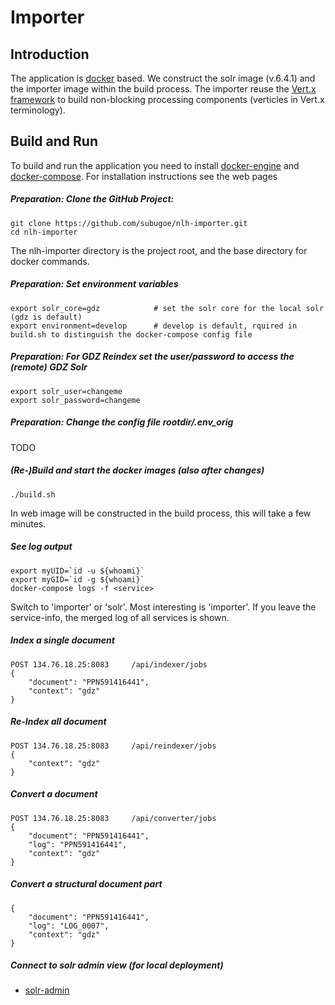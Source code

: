 # Importer
## Introduction

The application is [docker](https://www.docker.com) based. We construct the solr image (v.6.4.1) and the importer image within the build process. The importer reuse the [Vert.x framework](http://vertx.io) to build non-blocking processing components (verticles in Vert.x terminology).


## Build and Run
To build and run the application you need to install [docker-engine](https://docs.docker.com/engine/installation/) and [docker-compose](https://github.com/docker/compose). For installation instructions see the web pages 

##### Preparation: Clone the GitHub Project:


```
git clone https://github.com/subugoe/nlh-importer.git
cd nlh-importer
```

The nlh-importer directory is the project root, and the base directory for docker commands. 

##### Preparation: Set environment variables 

```
export solr_core=gdz            # set the solr core for the local solr (gdz is default)            
export environment=develop      # develop is default, rquired in build.sh to distinguish the docker-compose config file

```

##### Preparation: For GDZ Reindex set the user/password to access the (remote) GDZ Solr 

```
export solr_user=changeme
export solr_password=changeme
```

##### Preparation: Change the config file rootdir/.env_orig

TODO

##### (Re-)Build and start the docker images (also after changes)

```
./build.sh
```
 
In web image will be constructed in the build process, this will take a few minutes.


##### See log output

```
export myUID=`id -u ${whoami}`
export myGID=`id -g ${whoami}`
docker-compose logs -f <service>
```

Switch <service> to 'importer' or 'solr'. Most interesting is 'importer'. If you leave the service-info, the merged log of all services is shown. 


##### Index a single document

```
POST 134.76.18.25:8083     /api/indexer/jobs
{ 
    "document": "PPN591416441",
    "context": "gdz"
}
```

##### Re-Index all document 

```
POST 134.76.18.25:8083     /api/reindexer/jobs
{
	"context": "gdz"
}
```

##### Convert a document

```
POST 134.76.18.25:8083     /api/converter/jobs
{
    "document": "PPN591416441",
    "log": "PPN591416441",
    "context": "gdz"
}
```

##### Convert a structural document part 

```
{
    "document": "PPN591416441",
    "log": "LOG_0007",
    "context": "gdz"
}
```


##### Connect to solr admin view (for local deployment)
 
* [solr-admin](http://0.0.0.0:8443/)


